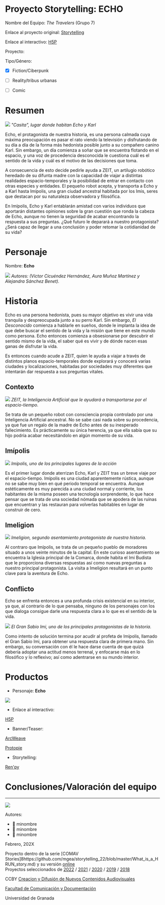 

# Proyecto Storytelling: ECHO

Nombre del Equipo: _The Travelers_ (Grupo 7)

Enlace al proyecto original: [Storytelling](https://github.com/aurabranford/storytelling)

Enlace al interactivo: [H5P](https://h5p.org/node/1368753)

Proyecto: 

Tipo/Género:  
- [x] Fiction/Ciberpunk  
- [ ] Reality/tribus urbanas  
- [ ] Comic


# Resumen

![](https://github.com/aurabranford/storytelling/blob/master/casita.jfif)
_"Casita", lugar donde habitan Echo y Karl_


Echo, el protagonista de nuestra historia, es una persona calmada cuya máxima preocupación es pasar el rato viendo la televisión y disfrutando de su día a día de la forma más hedonista posible junto a su compañero canino Karl. Sin embargo, un día comienza a soñar que se encuentra flotando en el espacio, y una voz de procedencia desconocida le cuestiona cuál es el sentido de la vida y cuál es el motivo de las decisiones que toma.

A consecuencia de esto decide pedirle ayuda a ZEIT, un artilugio robótico heredado de su difunta madre con la capacidad de viajar a distintas realidades espacio-temporales y la posibilidad de entrar en contacto con otras especies y entidades. El pequeño robot acepta, y transporta a Echo y a Karl hasta Imípolis, una gran ciudad ancestral habitada por los Imis, seres que destacan por su naturaleza observadora y filosófica.

En Imípolis, Echo y Karl entablarán amistad con varios individuos que aportarán distantes opiniones sobre la gran cuestión que ronda la cabeza de Echo, aunque no tienen la seguridad de acabar encontrando la respuesta a sus preguntas. ¿Qué futuro le deparará a nuestro protagonista? ¿Será capaz de llegar a una conclusión y poder retomar la cotidianidad de su vida?


# Personaje

Nombre: **Echo**

![](https://github.com/aurabranford/storytelling/blob/master/Echo%20-%20Ficha%20T%C3%A9cnica.png)
_Autores: (Victor Cicuéndez Hernández, Aura Muñoz Martínez y Alejandra Sánchez Benet)._


# Historia

Echo es una persona hedonista, pues su mayor objetivo es vivir una vida tranquila y despreocupada junto a su perro Karl. Sin embargo, _El Desconocido_ comienza a hablarle en sueños, donde le implanta la idea de que debe buscar el sentido de la vida y la misión que tiene en este mundo como persona. Echo entonces comienza a obsesionarse por descubrir el sentido mismo de la vida, el saber qué es vivir y de dónde nacen esas ganas de disfrutar la vida.

Es entonces cuando acude a ZEIT, quien le ayuda a viajar a través de distintos planos espacio-temporales donde explorará y conocerá varias ciudades y localizaciones, habitadas por sociedades muy diferentes que intentarán dar respuesta a sus preguntas vitales.


## Contexto

![](https://github.com/aurabranford/storytelling/blob/master/zeit%20transformation.png)
_ZEIT, la Inteligencia Artificial que le ayudará a transportarse por el espacio-tiempo._

Se trata de un pequeño robot con consciencia propia controlado por una Inteligencia Artificial ancestral. No se sabe casi nada sobre su procedencia, ya que fue un regalo de la madre de Echo antes de su inesperado fallecimiento. Es prácticamente su única herencia, ya que ella sabía que su hijo podría acabar necesitándolo en algún momento de su vida.


## **Imípolis**

![](https://github.com/aurabranford/storytelling/blob/master/bg%20imipolis.png)
_Imípolis, uno de los principales lugares de la acción_

Es el primer lugar donde aterrizan Echo, Karl y ZEIT tras un breve viaje por el espacio-tiempo. Imípolis es una ciudad aparentemente rústica, aunque no se sabe muy bien en qué periodo temporal se encuentra. Aunque estéticamente es muy parecida a una ciudad normal y corriente, los habitantes de la misma poseen una tecnología sorprendente, lo que hace pensar que se trata de una sociedad nómada que se apodera de las ruinas que encuentran y las restauran para volverlas habitables en lugar de construir de cero.


## **Imeligion** 

![](https://github.com/aurabranford/storytelling/blob/master/bg%20imeligion.png)
_Imeligion, segundo asentamiento protagonista de nuestra historia._

Al contraro que Imípolis, se trata de un pequeño pueblo de moradores situado a unos veinte minutos de la capital. En este curioso asentamiento se encuentra la Iglesia principal de la Comarca, donde habita el Imi Budista que le proporciona diversas respuestas así como nuevas preguntas a nuestro principal protagonista. La visita a Imeligion resultará en un punto clave para la aventura de Echo.


## Conflicto 

Echo se enfrenta entonces a una profunda crisis existencial en su interior, ya que, al contrario de lo que pensaba, ninguno de los personajes con los que dialoga consigue darle una respuesta clara a lo que es el sentido de la vida.

![](https://github.com/aurabranford/storytelling/blob/master/wisdom%20imi%20close.png)
_El Gran Sabio Imi, uno de los principales protagonistas de la historia._

Como intento de solución termina por acudir al profeta de Imípolis, llamado el Gran Sabio Imi, para obtener una respuesta clara de primera mano. Sin embargo, su conversación con él le hace darse cuenta de que quizá debería adoptar una actitud menos terrenal, y enfocarse más en lo filosófico y lo reflexivo; así como adentrarse en su mundo interior.


# Productos

- Personaje: **Echo**

![](https://github.com/aurabranford/storytelling/blob/master/echo%20happy.png)


- Enlace al interactivo: 

[H5P](https://h5p.org/node/1368753)


- Banner/Teaser: 

[ArcWeave](https://arcweave.com/app/project/1M62P2nlwr/play)

[Protopie](https://cloud.protopie.io/p/aa27669784a52f0b63e6ce7d)


- Storytelling:

[Ren'py](https://pradogrado2223.ugr.es/mod/forum/discuss.php?d=84199)




# Conclusiones/Valoración del equipo

------
![](https://upload.wikimedia.org/wikipedia/commons/thumb/6/62/CC-BY-SA-Andere_Wikis_%28v%29.svg/200px-CC-BY-SA-Andere_Wikis_%28v%29.svg.png)


Autores:  
<!---
Incluir lista de personas del grupo 
Se puede añadir enlace a página personal de github o lo que se quiera...(optativo)
-->

- :man: minombre
- :woman: minombre
- :woman: minombre 

<!---
Lista completa de emojis de markDown - https://gist.github.com/rxaviers/7360908) 
-->



Febrero, 202X

Proyecto dentro de la serie [COMAV Stories]8https://github.com/mgea/storytelling_22/blob/master/What_is_a_HRUN_story.md) y su versión [online](https://utopolis.ugr.es/media/HRUN/)  
Proyectos seleccionados de [2022](https://github.com/mgea/storytelling/blob/master/2022/readme.md) / [2021](https://github.com/mgea/storytelling/blob/master/2021/readme.md) / [2020](https://github.com/mgea/storytelling/blob/master/2020/readme.md)  / 
[2019](https://github.com/mgea/storytelling/blob/master/2019/readme.md) / [2018](https://github.com/mgea/storytelling/blob/master/2018/readme.md) 

CCBY [Creacion y Difusión de Nuevos Contenidos Audiovisuales](http://utopolis.ugr.es/medialab)

[Facultad de Comunicación y Documentación](http://fcd.ugr.es)

Universidad de Granada
